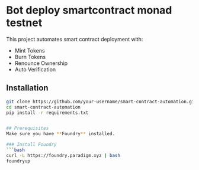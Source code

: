 # Bot deploy smartcontract monad testnet

This project automates smart contract deployment with:
- Mint Tokens
- Burn Tokens
- Renounce Ownership
- Auto Verification

## Installation
```bash
git clone https://github.com/your-username/smart-contract-automation.git
cd smart-contract-automation
pip install -r requirements.txt


## Prerequisites
Make sure you have **Foundry** installed.

### Install Foundry
```bash
curl -L https://foundry.paradigm.xyz | bash
foundryup
